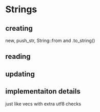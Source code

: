 # Strings

## creating

new, push_str, String::from and .to_string()

## reading

## updating

## implementaiton details

just like vecs with extra utf8 checks
